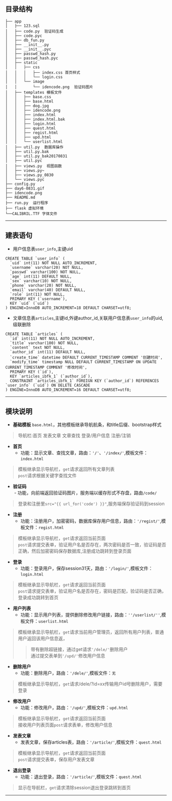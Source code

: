 ## 目录结构
```
├── app
│   ├── 123.sql
│   ├── code.py  验证码生成
│   ├── code.pyc
│   ├── db_fun.py
│   ├── __init__.py
│   ├── __init__.pyc
│   ├── passwd_hash.py
│   ├── passwd_hash.pyc
│   ├── static
│   │   ├── css
│   │   │   ├── index.css 首页样式
│   │   │   └── login.css 
│   │   └── image
│   │       └── idencode.png  验证码图片
│   ├── templates 模板文件
│   │   ├── base.css
│   │   ├── base.html
│   │   ├── dog.jpg
│   │   ├── idencode.png
│   │   ├── index.html
│   │   ├── index.html.bak
│   │   ├── login.html
│   │   ├── quest.html
│   │   ├── regist.html
│   │   ├── upd.html
│   │   └── userlist.html
│   ├── util.py  数据库操作
│   ├── util.py.bak
│   ├── util.py_bak20170831
│   ├── util.pyc
│   ├── views.py  视图函数
│   ├── views.py~
│   ├── views.py_0830
│   └── views.pyc
├── config.py
├── day6-0831.gif
├── idencode.png
├── README.md
├── run.py  运行程序
├── flask 虚拟环境
└──CALIBRIL.TTF 字体文件
```
***
## 建表语句
* 用户信息表`user_info`,主键uid
```
CREATE TABLE `user_info` (
  `uid` int(11) NOT NULL AUTO_INCREMENT,
  `username` varchar(20) NOT NULL,
  `passwd` varchar(100) NOT NULL,
  `age` int(11) DEFAULT NULL,
  `sex` varchar(10) NOT NULL,
  `phone` varchar(20) NOT NULL,
  `email` varchar(40) DEFAULT NULL,
  `role` int(11) NOT NULL,
  PRIMARY KEY (`username`),
  KEY `uid` (`uid`)
) ENGINE=InnoDB AUTO_INCREMENT=18 DEFAULT CHARSET=utf8;
```
* 文章信息表`articles`,主键id,外键author_id,关联用户信息表`user_info`的uid,级联删除
```
CREATE TABLE `articles` (
  `id` int(11) NOT NULL AUTO_INCREMENT,
  `title` varchar(100) NOT NULL,
  `content` text NOT NULL,
  `author_id` int(11) DEFAULT NULL,
  `create_time` datetime DEFAULT CURRENT_TIMESTAMP COMMENT '创建时间',
  `modify_time` timestamp NULL DEFAULT CURRENT_TIMESTAMP ON UPDATE CURRENT_TIMESTAMP COMMENT '修改时间',
  PRIMARY KEY (`id`),
  KEY `articles_ibfk_1` (`author_id`),
  CONSTRAINT `articles_ibfk_1` FOREIGN KEY (`author_id`) REFERENCES `user_info` (`uid`) ON DELETE CASCADE
) ENGINE=InnoDB AUTO_INCREMENT=16 DEFAULT CHARSET=utf8;
```
***

## 模块说明
* **基础模板** `base.html`，其他模板继承导航航条，和title后缀、bootstrap样式
> 导航栏:首页  发表文章  文章查找  登录/用户信息  注册/注销  

* **首页** 
    - 功能：显示文章、查找文章，路由：`'/'`、`'/index/'`,模板文件：`index.html`
> 模板继承显示导航栏，`get`请求返回所有文章列表  
`post`请求根据关键字查找文件

* **验证码**  
  - 功能，向前端返回验证码图片，服务端以缓存形式不存盘，路由`/code/`
> 登录和注册里`src="{{ url_for('code') }}"`,服务端保存验证码到session

* **注册**  
  - 功能：注册用户，加密密码，数据库保存用户信息，路由：`'/regist/'`,模板文件：`regist.html`
> 模板继承显示导航栏，`get`请求返回当前页面  
`post`请求提交表单，验证用户名是否存在，两次密码是否一致，验证码是否正确，然后加密密码保存数据库,注册成功跳转到登录页面

* **登录**  
  - 功能：登录用户，保存session31天，路由：`'/login/'`,模板文件：`login.html`
> 模板继承显示导航栏，`get`请求返回当前页面  
`post`请求提交表单，验证用户名是否存在，密码是匹配，验证码是否正确，登录成功跳转到首页

* **用户列表**
  - 功能：显示用户列表，提供删除修改用户链接，路由：`''/userlist/''`,模板文件：`userlist.html`
> 模板继承显示导航栏，`get`请求当前用户管理员，返回所有用户列表，普通用户返回该用户信息返，
>> 带有删除超链接，通过get请求`'/dele/'`删除用户  
通过提交表单到`'/upd/'`修改用户信息

* **删除用户** 
  - 功能：删除用户，路由：`'/dele/'`,模板文件：`无`
> 模板继承显示导航栏，`get`请求/dele/?id=xx传输用户id号删除用户，需要登录


* **修改用户** 
  - 功能：修改用户，路由：`'/upd/'`,模板文件：`upd.html`
> 模板继承显示导航栏，`get`请求返回当前页面  
接收用户列表页面`post`请求表单，修改用户信息

* **发表文章**
  - 发表文章，保存articles表，路由：`'/article/'`,模板文件：`quest.html`
> 模板继承显示导航栏，`get`请求返回当前页面  
`post`请求提交表单，保存用户发表文章


* **退出登录**
  - 功能：退出登录，路由：`'/article/'`,模板文件：`quest.html`
> 显示在导航栏，`get`请求清除session退出登录跳转到首页

***
